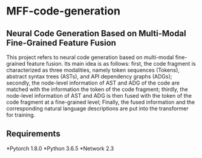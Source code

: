 # MFF-code-generation
## Neural Code Generation Based on Multi-Modal Fine-Grained Feature Fusion
This project refers to neural code generation based on multi-modal fine-grained feature fusion. Its main idea is as follows: first, the code fragment is characterized as three modalities, namely token sequences (Tokens), abstract syntax trees (ASTs), and API dependency graphs (ADGs); secondly, the node-level information of AST and ADG of the code are matched with the information the token of the code fragment; thirdly, the node-level information of AST and ADG is then fused with the token of the code fragment at a fine-grained level; Finally, the fused information and the corresponding natural language descriptions are put into the transformer for training.
## Requirements
  *Pytorch 1.8.0
  *Python 3.6.5
  *Network 2.3
